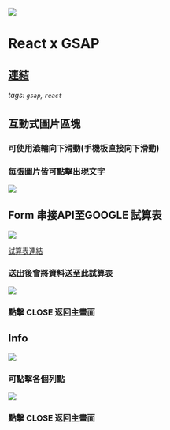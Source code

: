 ![](https://i.imgur.com/NGTvG7L.jpg)

# React x GSAP
## [連結](https://lashawty.github.io/wedding/index.html)
###### tags: `gsap`, `react`

## 互動式圖片區塊

### 可使用滾輪向下滑動(手機板直接向下滑動)

### 每張圖片皆可點擊出現文字
![](https://i.imgur.com/dCA5IR1.png)

## Form 串接API至GOOGLE 試算表

![](https://i.imgur.com/uCObdlc.png)

[試算表連結](https://reurl.cc/a1Rn63)
### 送出後會將資料送至此試算表

![](https://i.imgur.com/GlHV4B6.png)



### 點擊 CLOSE 返回主畫面

## Info
![](https://i.imgur.com/1cUpNhK.png)

### 可點擊各個列點
![](https://i.imgur.com/m17KuFc.png)

### 點擊 CLOSE 返回主畫面


